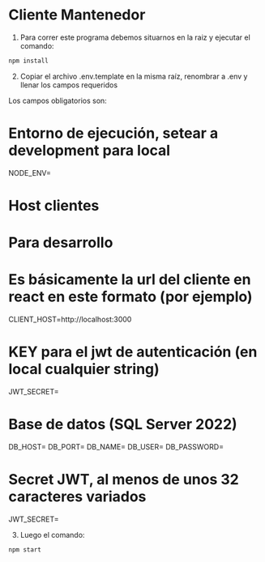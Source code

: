 # Cliente Mantenedor

1. Para correr este programa debemos situarnos en la raiz y ejecutar el comando:

```bash
npm install
```
2. Copiar el archivo .env.template en la misma raíz, renombrar a .env y llenar los campos requeridos

Los campos obligatorios son:

# Entorno de ejecución, setear a development para local 
NODE_ENV=

# Host clientes
# Para desarrollo
# Es básicamente la url del cliente en react en este formato (por ejemplo)
CLIENT_HOST=http://localhost:3000 

# KEY para el jwt de autenticación (en local cualquier string)
JWT_SECRET=

# Base de datos (SQL Server 2022)
DB_HOST=
DB_PORT=
DB_NAME=
DB_USER=
DB_PASSWORD=

# Secret JWT, al menos de unos 32 caracteres variados
JWT_SECRET=

3. Luego el comando:
```bash
npm start
```